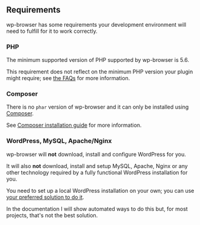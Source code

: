 ## Requirements

wp-browser has some requirements your development environment will need to fulfill for it to work correctly.  

### PHP

The minimum supported version of PHP supported by wp-browser is 5.6.  

This requirement does not reflect on the minimum PHP version your plugin might require; see [the FAQs](faq.md#is-codeception-wp-browser-php-5-2-compatible) for more information.

### Composer

There is no `phar` version of wp-browser and it can only be installed using [Composer](https://getcomposer.org/).  

See [Composer installation guide](https://getcomposer.org/doc/00-intro.md#installation-linux-unix-macos) for more information.

### WordPress, MySQL, Apache/Nginx

wp-browser will **not** download, install and configure WordPress for you.  

It will also **not** download, install and setup MySQL, Apache, Nginx or any other technology required by a fully functional WordPress installation for you.  

You need to set up a local WordPress installation on your own; you can use [your preferred solution to do it](faq.md#do-i-need-to-use-a-specific-local-development-environment-to-use-wp-browser).

In the documentation I will show automated ways to do this but, for most projects, that's not the best solution.
